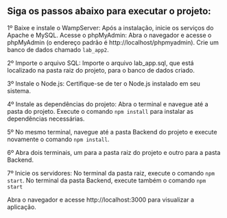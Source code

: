 ## Siga os passos abaixo para executar o projeto:

1º Baixe e instale o WampServer: Após a instalação, inicie os serviços do Apache e MySQL.
Acesse o phpMyAdmin: Abra o navegador e acesse o phpMyAdmin (o endereço padrão é http://localhost/phpmyadmin). Crie um banco de dados chamado `lab_app2`.

2º Importe o arquivo SQL: Importe o arquivo lab_app.sql, que está localizado na pasta raiz do projeto, para o banco de dados criado.

3º Instale o Node.js: Certifique-se de ter o Node.js instalado em seu sistema.

4º Instale as dependências do projeto: Abra o terminal e navegue até a pasta do projeto. Execute o comando `npm install` para instalar as dependências necessárias.

5º No mesmo terminal, navegue até a pasta Backend do projeto e execute novamente o comando `npm install`.

6º Abra dois terminais, um para a pasta raiz do projeto e outro para a pasta Backend.

7º Inicie os servidores: No terminal da pasta raiz, execute o comando `npm start`. No terminal da pasta Backend, execute também o comando `npm start`

Abra o navegador e acesse http://localhost:3000 para visualizar a aplicação.
